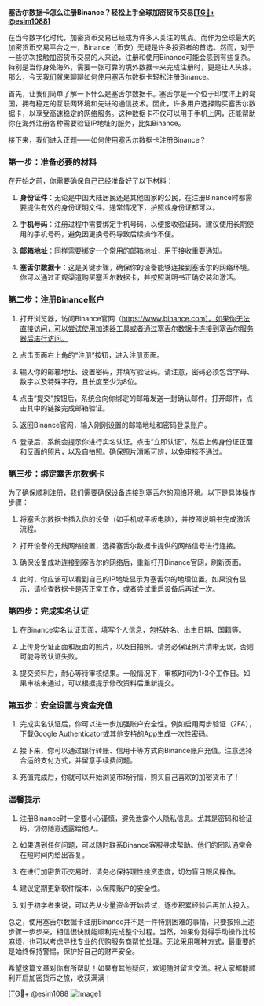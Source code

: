**塞舌尔数据卡怎么注册Binance？轻松上手全球加密货币交易[[TG💪+ @esim1088](https://t.me/s/esim1088)]**

在当今数字化时代，加密货币交易已经成为许多人关注的焦点。而作为全球最大的加密货币交易平台之一，Binance（币安）无疑是许多投资者的首选。然而，对于一些初次接触加密货币交易的人来说，注册和使用Binance可能会感到有些复杂。特别是当你身处海外，需要一张可靠的境外数据卡来完成注册时，更是让人头疼。那么，今天我们就来聊聊如何使用塞舌尔数据卡轻松注册Binance。

首先，让我们简单了解一下什么是塞舌尔数据卡。塞舌尔是一个位于印度洋上的岛国，拥有稳定的互联网环境和先进的通信技术。因此，许多用户选择购买塞舌尔数据卡，以享受高速稳定的网络服务。这种数据卡不仅可以用于手机上网，还能帮助你在海外注册各种需要验证IP地址的服务，比如Binance。

接下来，我们进入正题——如何使用塞舌尔数据卡注册Binance？

### 第一步：准备必要的材料

在开始之前，你需要确保自己已经准备好了以下材料：

1. **身份证件**：无论是中国大陆居民还是其他国家的公民，在注册Binance时都需要提供有效的身份证明文件。通常情况下，护照或身份证都可以。
   
2. **手机号码**：注册过程中需要绑定手机号码，以便接收验证码。建议使用长期使用的手机号码，避免因更换号码导致后续操作不便。

3. **邮箱地址**：同样需要绑定一个常用的邮箱地址，用于接收重要通知。

4. **塞舌尔数据卡**：这是关键步骤，确保你的设备能够连接到塞舌尔的网络环境。你可以通过正规渠道购买塞舌尔数据卡，并按照说明书正确安装和激活。

### 第二步：注册Binance账户

1. 打开浏览器，访问Binance官网（https://www.binance.com）。如果你无法直接访问，可以尝试使用加速器工具或者通过塞舌尔数据卡连接到塞舌尔服务器后进行访问。

2. 点击页面右上角的“注册”按钮，进入注册页面。

3. 输入你的邮箱地址、设置密码，并填写验证码。请注意，密码必须包含字母、数字以及特殊字符，且长度至少为8位。

4. 点击“提交”按钮后，系统会向你绑定的邮箱发送一封确认邮件。打开邮件，点击其中的链接完成邮箱验证。

5. 返回Binance官网，输入刚刚设置的邮箱地址和密码登录账户。

6. 登录后，系统会提示你进行实名认证。点击“立即认证”，然后上传身份证正面和反面的照片，以及自拍照。确保照片清晰可辨，以免审核不通过。

### 第三步：绑定塞舌尔数据卡

为了确保顺利注册，我们需要确保设备连接到塞舌尔的网络环境。以下是具体操作步骤：

1. 将塞舌尔数据卡插入你的设备（如手机或平板电脑），并按照说明书完成激活流程。

2. 打开设备的无线网络设置，选择塞舌尔数据卡提供的网络信号进行连接。

3. 确保设备成功连接到塞舌尔的网络后，重新打开Binance官网，刷新页面。

4. 此时，你应该可以看到自己的IP地址显示为塞舌尔的地理位置。如果没有显示，请检查数据卡是否正常工作，或者尝试重启设备后再试一次。

### 第四步：完成实名认证

1. 在Binance实名认证页面，填写个人信息，包括姓名、出生日期、国籍等。

2. 上传身份证正面和反面的照片，以及自拍照。请务必保证照片清晰无误，否则可能导致认证失败。

3. 提交资料后，耐心等待审核结果。一般情况下，审核时间为1-3个工作日。如果审核未通过，可以根据提示修改资料后重新提交。

### 第五步：安全设置与资金充值

1. 完成实名认证后，你可以进一步加强账户安全性。例如启用两步验证（2FA），下载Google Authenticator或其他支持的App生成一次性密码。

2. 接下来，你可以通过银行转账、信用卡等方式向Binance账户充值。注意选择合适的支付方式，并留意手续费问题。

3. 充值完成后，你就可以开始浏览市场行情，购买自己喜欢的加密货币了！

### 温馨提示

1. 注册Binance时一定要小心谨慎，避免泄露个人隐私信息。尤其是密码和验证码，切勿随意透露给他人。

2. 如果遇到任何问题，可以随时联系Binance客服寻求帮助。他们的团队通常会在短时间内给出答复。

3. 在进行加密货币交易时，请务必保持理性投资态度，切勿盲目跟风操作。

4. 建议定期更新软件版本，以保障账户的安全性。

5. 对于初学者来说，可以先从少量资金开始尝试，逐步积累经验后再加大投入。

总之，使用塞舌尔数据卡注册Binance并不是一件特别困难的事情，只要按照上述步骤一步步来，相信很快就能顺利完成整个过程。当然，如果你觉得手动操作比较麻烦，也可以考虑寻找专业的代购服务商帮忙处理。无论采用哪种方式，最重要的是始终保持警惕，保护好自己的财产安全。

希望这篇文章对你有所帮助！如果有其他疑问，欢迎随时留言交流。祝大家都能顺利开启加密货币之旅，收获满满！

[[TG💪+ @esim1088](https://t.me/s/esim1088) ![Image](https://i.postimg.cc/4NQfJmqS/Snipaste-2025-05-13-00-14-12.png)]